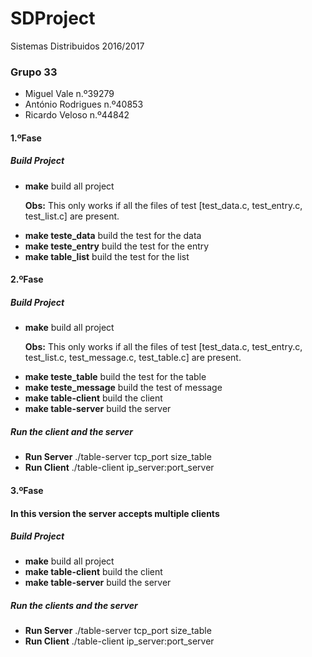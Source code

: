 # SDProject

Sistemas Distribuidos 2016/2017

<h3>Grupo 33 </h3>
<ul>
<li>Miguel Vale n.º39279  </li> 
<li>António Rodrigues n.º40853  </li>
<li>Ricardo Veloso n.º44842  </li>
</ul>

<h4>1.ºFase<h4>
<h5>Build Project</h5>
<ul>
<li><b>make</b> build all project</li>
<p><b>Obs:</b> This only works if all the files of test [test_data.c, test_entry.c, test_list.c] are present.</p>
  <li><b>make teste_data</b> build the test for the data</li>
  <li><b>make teste_entry</b> build the test for the entry</li>
  <li><b>make table_list</b> build the test for the list</li>
</ul>
<h4>2.ºFase<h4>
<h5>Build Project</h5>
<ul>
<li><b>make</b> build all project</li>
<p><b>Obs:</b> This only works if all the files of test [test_data.c, test_entry.c, test_list.c, test_message.c, test_table.c] are present.</p>
  <li><b>make teste_table</b> build the test for the table</li>
  <li><b>make teste_message</b> build the test of message</li>
  <li><b>make table-client</b> build the client</li>
  <li><b>make table-server</b> build the server</li>
  
</ul>
<h5>Run the client and the server</h5>
<ul>
<li><b>Run Server</b> ./table-server tcp_port size_table</li>
<li><b>Run Client</b> ./table-client ip_server:port_server</li>
</ul>

<h4>3.ºFase<h4>
<p>In this version the server accepts multiple clients</p>
<h5>Build Project</h5>
<ul>
<li><b>make</b> build all project</li>
<li><b>make table-client</b> build the client</li>
<li><b>make table-server</b> build the server</li>
  
</ul>
<h5>Run the clients and the server</h5>
<ul>
<li><b>Run Server</b> ./table-server tcp_port size_table</li>
<li><b>Run Client</b> ./table-client ip_server:port_server</li>
</ul>


